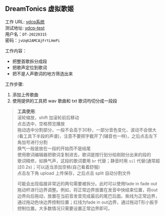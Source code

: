 ## DreamTonics 虚拟歌姬  

工作 URL: [vdcp系统](https://vdcp-intra.dreamtonics.com/)  
测试地址: [vdcp-test](https://vdcp-intra-test.dreamtonics.com/)  
用户名：`DT-20220315`  
密码：`jvUq62AMCAjFrtLHePi`  

工作内容：  
* 把整首歌拆分成段  
* 把歌声定位到歌词  
* 把不是人声歌词的地方筛选出来  

工作步骤:  
1. 添加上传歌曲  
2. 使用提供的工具把 wav 歌曲和 txt 歌词均切分成一段段  
> **工具使用**:  
> 滚轮缩放，shift 加滚轮前后移动  
> 点击选中，空格预览播放  
> 拖动选中分割部分，一般不会高于30秒，一部分音色变化、波动不会很大(看工具下半段的声谱)，注意不要把字截开了(辅音也一样)，之后点击左下角加号进行分割  
> 换气一般是放在一段的开始而不是结尾  
> 使用歌词编辑器把歌词复制进去，歌词是按行划分给刚刚分出来的段的  
> 歌词精修，如换气声，这段的歌词要用 `br` 代替；静音时用 `sil` 代替(通常超过0.2s)；可以适当添加空格(自己看着舒服)  
> 点击左下角 upload 上传保存，之后点击 split 自动分割文件  
> 
> 可能会出现临接非常近的两句需要被拆分。此时可以使用fade in fade out拖动杆进行边界调整。例如，将正常边界放置在发音中快结束位置，将out边界向后拖动，放置在当前音发音完成最后的尾巴后面。紫线为正常边界，通过拖动色块边界控制位置；红线为fade in out边界，通过拖动T形小扳手控制位置。大多数情况只需要设置正常边界即可。